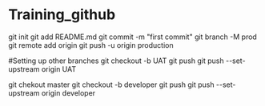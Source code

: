 # Training_github
git init
git add README.md
git commit -m "first commit"
git branch -M prod
git remote add origin <repo url>
git push -u origin production
  
#Setting up other branches
git checkout -b UAT
git push
git push --set-upstream origin UAT
  
git chekout master
git checkout -b developer
git push
git push --set-upstream origin developer

